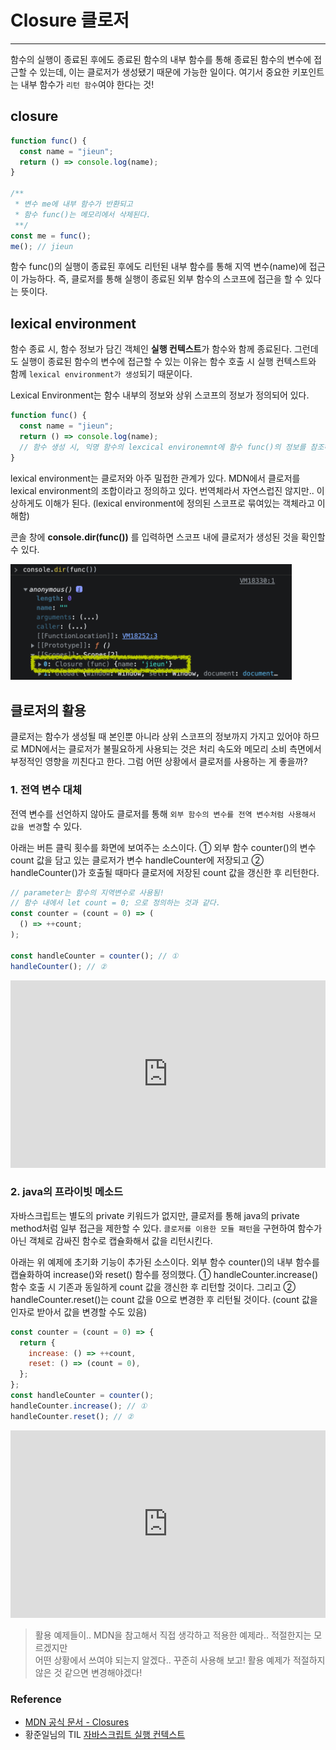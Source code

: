 # Closure 클로저

---

함수의 실행이 종료된 후에도 종료된 함수의 내부 함수를 통해 종료된 함수의 변수에 접근할 수 있는데, 이는 클로저가 생성됐기 때문에 가능한 일이다. 여기서 중요한 키포인트는 내부 함수가 `리턴 함수`여야 한다는 것!

## closure

```js
function func() {
  const name = "jieun";
  return () => console.log(name);
}

/**
 * 변수 me에 내부 함수가 반환되고
 * 함수 func()는 메모리에서 삭제된다.
 **/
const me = func();
me(); // jieun
```

함수 func()의 실행이 종료된 후에도 리턴된 내부 함수를 통해 지역 변수(name)에 접근이 가능하다. 즉, 클로저를 통해 실행이 종료된 외부 함수의 스코프에 접근을 할 수 있다는 뜻이다.

## lexical environment

함수 종료 시, 함수 정보가 담긴 객체인 **실행 컨텍스트**가 함수와 함께 종료된다. 그런데도 실행이 종료된 함수의 변수에 접근할 수 있는 이유는 함수 호출 시 실행 컨텍스트와 함께 `lexical environment가 생성`되기 때문이다.

Lexical Environment는 함수 내부의 정보와 상위 스코프의 정보가 정의되어 있다.

```js {4}
function func() {
  const name = "jieun";
  return () => console.log(name);
  // 함수 생성 시, 익명 함수의 lexcical environemnt에 함수 func()의 정보를 참조하고 있음
}
```

lexical environment는 클로저와 아주 밀접한 관계가 있다. MDN에서 클로저를 lexical environment의 조합이라고 정의하고 있다. 번역체라서 자연스럽진 않지만.. 이상하게도 이해가 된다. (lexical environment에 정의된 스코프로 묶여있는 객체라고 이해함)

콘솔 창에 **console.dir(func())** 를 입력하면 스코프 내에 클로저가 생성된 것을 확인할 수 있다.

<img src="../image/javascript/closure_console.png" alt="closure_console" width="450px" />

## 클로저의 활용

클로저는 함수가 생성될 때 본인뿐 아니라 상위 스코프의 정보까지 가지고 있어야 하므로 MDN에서는 클로저가 불필요하게 사용되는 것은 처리 속도와 메모리 소비 측면에서 부정적인 영향을 끼친다고 한다. 그럼 어떤 상황에서 클로저를 사용하는 게 좋을까?

### 1. 전역 변수 대체

전역 변수를 선언하지 않아도 클로저를 통해 `외부 함수의 변수를 전역 변수처럼 사용해서 값을 변경`할 수 있다.

아래는 버튼 클릭 횟수를 화면에 보여주는 소스이다. ① 외부 함수 counter()의 변수 count 값을 담고 있는 클로저가 변수 handleCounter에 저장되고 ② handleCounter()가 호출될 때마다 클로저에 저장된 count 값을 갱신한 후 리턴한다.

```js
// parameter는 함수의 지역변수로 사용됨!
// 함수 내에서 let count = 0; 으로 정의하는 것과 같다.
const counter = (count = 0) => (
  () => ++count;
);

const handleCounter = counter(); // ①
handleCounter(); // ②
```

<iframe height="300" style="width: 100%;" scrolling="no" title="Javascript Closure_ recycle" src="https://codepen.io/je0489/embed/MWvNvvG?default-tab=js%2Cresult" frameborder="no" loading="lazy" allowtransparency="true" allowfullscreen="true">
  See the Pen <a href="https://codepen.io/je0489/pen/MWvNvvG">
  Javascript Closure_ recycle</a> by jieun jang (<a href="https://codepen.io/je0489">@je0489</a>)
  on <a href="https://codepen.io">CodePen</a>.
</iframe>

### 2. java의 프라이빗 메소드

자바스크립트는 별도의 private 키워드가 없지만, 클로저를 통해 java의 private method처럼 일부 접근을 제한할 수 있다. `클로저를 이용한 모듈 패턴`을 구현하여 함수가 아닌 객체로 감싸진 함수로 캡슐화해서 값을 리턴시킨다.

아래는 위 예제에 초기화 기능이 추가된 소스이다. 외부 함수 counter()의 내부 함수를 캡슐화하여 increase()와 reset() 함수를 정의했다. ① handleCounter.increase() 함수 호출 시 기존과 동일하게 count 값을 갱신한 후 리턴할 것이다. 그리고 ② handleCounter.reset()는 count 값을 0으로 변경한 후 리턴될 것이다. (count 값을 인자로 받아서 값을 변경할 수도 있음)

```js
const counter = (count = 0) => {
  return {
    increase: () => ++count,
    reset: () => (count = 0),
  };
};
const handleCounter = counter();
handleCounter.increase(); // ①
handleCounter.reset(); // ②
```

<iframe height="300" style="width: 100%;" scrolling="no" title="CSS Closure_global-variable" src="https://codepen.io/je0489/embed/YzxmrGZ?default-tab=js%2Cresult" frameborder="no" loading="lazy" allowtransparency="true" allowfullscreen="true">
  See the Pen <a href="https://codepen.io/je0489/pen/YzxmrGZ">
  CSS Closure_global-variable</a> by jieun jang (<a href="https://codepen.io/je0489">@je0489</a>)
  on <a href="https://codepen.io">CodePen</a>.
</iframe>

> 활용 예제들이.. MDN을 참고해서 직접 생각하고 적용한 예제라.. 적절한지는 모르겠지만  
> 어떤 상황에서 쓰여야 되는지 알겠다.. 꾸준히 사용해 보고! 활용 예제가 적절하지 않은 것 같으면 변경해야겠다!

### Reference

- [MDN 공식 문서 - Closures](https://developer.mozilla.org/ko/docs/Web/JavaScript/Closures)
- 황준일님의 TIL [자바스크립트 실행 컨텍스트](https://junilhwang.github.io/TIL/Javascript/Domain/Execution-Context)
